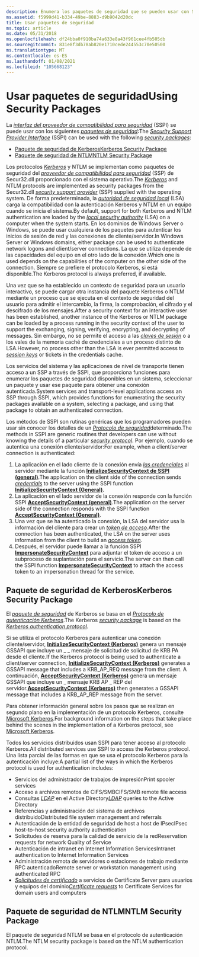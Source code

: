 ```yaml
---
description: Enumera los paquetes de seguridad que se pueden usar con SSPI.
ms.assetid: f5999d41-b334-49be-8883-d9b9042d20dc
title: Usar paquetes de seguridad
ms.topic: article
ms.date: 05/31/2018
ms.openlocfilehash: df24bba0f910ba74a633e8a43f961cee4fb505db
ms.sourcegitcommit: 831e8f3db78ab820e1710cede244553c70e50500
ms.translationtype: MT
ms.contentlocale: es-ES
ms.lasthandoff: 01/08/2021
ms.locfileid: "105668123"
---
```

# <a name="using-security-packages"></a><span data-ttu-id="9cebb-103">Usar paquetes de seguridad</span><span class="sxs-lookup"><span data-stu-id="9cebb-103">Using Security Packages</span></span>

<span data-ttu-id="9cebb-104">La [*interfaz del proveedor de compatibilidad para seguridad*](../secgloss/s-gly.md) (SSPI) se puede usar con los siguientes [*paquetes de seguridad*](../secgloss/s-gly.md):</span><span class="sxs-lookup"><span data-stu-id="9cebb-104">The [*Security Support Provider Interface*](../secgloss/s-gly.md) (SSPI) can be used with the following [*security packages*](../secgloss/s-gly.md):</span></span>

-   [<span data-ttu-id="9cebb-105">Paquete de seguridad de Kerberos</span><span class="sxs-lookup"><span data-stu-id="9cebb-105">Kerberos Security Package</span></span>](#kerberos-security-package)
-   [<span data-ttu-id="9cebb-106">Paquete de seguridad de NTLM</span><span class="sxs-lookup"><span data-stu-id="9cebb-106">NTLM Security Package</span></span>](#ntlm-security-package)

<span data-ttu-id="9cebb-107">Los protocolos [*Kerberos*](../secgloss/k-gly.md) y NTLM se implementan como paquetes de seguridad del [*proveedor de compatibilidad para seguridad*](../secgloss/s-gly.md) (SSP) de Secur32.dll proporcionado con el sistema operativo.</span><span class="sxs-lookup"><span data-stu-id="9cebb-107">The [*Kerberos*](../secgloss/k-gly.md) and NTLM protocols are implemented as security packages from the Secur32.dll [*security support provider*](../secgloss/s-gly.md) (SSP) supplied with the operating system.</span></span> <span data-ttu-id="9cebb-108">De forma predeterminada, la [*autoridad de seguridad local*](../secgloss/l-gly.md) (LSA) carga la compatibilidad con la autenticación Kerberos y NTLM en un equipo cuando se inicia el sistema.</span><span class="sxs-lookup"><span data-stu-id="9cebb-108">By default, support for both Kerberos and NTLM authentication are loaded by the [*local security authority*](../secgloss/l-gly.md) (LSA) on a computer when the system starts.</span></span> <span data-ttu-id="9cebb-109">En los dominios de Windows Server o Windows, se puede usar cualquiera de los paquetes para autenticar los inicios de sesión de red y las conexiones de cliente/servidor.</span><span class="sxs-lookup"><span data-stu-id="9cebb-109">In Windows Server or Windows domains, either package can be used to authenticate network logons and client/server connections.</span></span> <span data-ttu-id="9cebb-110">La que se utiliza depende de las capacidades del equipo en el otro lado de la conexión.</span><span class="sxs-lookup"><span data-stu-id="9cebb-110">Which one is used depends on the capabilities of the computer on the other side of the connection.</span></span> <span data-ttu-id="9cebb-111">Siempre se prefiere el protocolo Kerberos, si está disponible.</span><span class="sxs-lookup"><span data-stu-id="9cebb-111">The Kerberos protocol is always preferred, if available.</span></span>

<span data-ttu-id="9cebb-112">Una vez que se ha establecido un contexto de seguridad para un usuario interactivo, se puede cargar otra instancia del paquete Kerberos o NTLM mediante un proceso que se ejecuta en el contexto de seguridad del usuario para admitir el intercambio, la firma, la comprobación, el cifrado y el descifrado de los mensajes.</span><span class="sxs-lookup"><span data-stu-id="9cebb-112">After a security context for an interactive user has been established, another instance of the Kerberos or NTLM package can be loaded by a process running in the security context of the user to support the exchanging, signing, verifying, encrypting, and decrypting of messages.</span></span> <span data-ttu-id="9cebb-113">Sin embargo, no se permite el acceso a las [*claves de sesión*](../secgloss/s-gly.md) o a los vales de la memoria caché de credenciales a un proceso distinto de LSA.</span><span class="sxs-lookup"><span data-stu-id="9cebb-113">However, no process other than the LSA is ever permitted access to [*session keys*](../secgloss/s-gly.md) or tickets in the credentials cache.</span></span>

<span data-ttu-id="9cebb-114">Los servicios del sistema y las aplicaciones de nivel de transporte tienen acceso a un SSP a través de SSPI, que proporciona funciones para enumerar los paquetes de seguridad disponibles en un sistema, seleccionar un paquete y usar ese paquete para obtener una conexión autenticada.</span><span class="sxs-lookup"><span data-stu-id="9cebb-114">System services and transport-level applications access an SSP through SSPI, which provides functions for enumerating the security packages available on a system, selecting a package, and using that package to obtain an authenticated connection.</span></span>

<span data-ttu-id="9cebb-115">Los métodos de SSPI son rutinas genéricas que los programadores pueden usar sin conocer los detalles de un [*Protocolo de seguridad*](../secgloss/s-gly.md)determinado.</span><span class="sxs-lookup"><span data-stu-id="9cebb-115">The methods in SSPI are generic routines that developers can use without knowing the details of a particular [*security protocol*](../secgloss/s-gly.md).</span></span> <span data-ttu-id="9cebb-116">Por ejemplo, cuando se autentica una conexión cliente/servidor:</span><span class="sxs-lookup"><span data-stu-id="9cebb-116">For example, when a client/server connection is authenticated:</span></span>

1.  <span data-ttu-id="9cebb-117">La aplicación en el lado cliente de la conexión envía [*las credenciales*](../secgloss/c-gly.md) al servidor mediante la función [**InitializeSecurityContext de SSPI (general)**](/windows/win32/api/sspi/nf-sspi-initializesecuritycontexta).</span><span class="sxs-lookup"><span data-stu-id="9cebb-117">The application on the client side of the connection sends [*credentials*](../secgloss/c-gly.md) to the server using the SSPI function [**InitializeSecurityContext (General)**](/windows/win32/api/sspi/nf-sspi-initializesecuritycontexta).</span></span>
2.  <span data-ttu-id="9cebb-118">La aplicación en el lado servidor de la conexión responde con la función SSPI [**AcceptSecurityContext (general)**](/windows/win32/api/sspi/nf-sspi-acceptsecuritycontext).</span><span class="sxs-lookup"><span data-stu-id="9cebb-118">The application on the server side of the connection responds with the SSPI function [**AcceptSecurityContext (General)**](/windows/win32/api/sspi/nf-sspi-acceptsecuritycontext).</span></span>
3.  <span data-ttu-id="9cebb-119">Una vez que se ha autenticado la conexión, la LSA del servidor usa la información del cliente para crear un [*token de acceso*](../secgloss/a-gly.md).</span><span class="sxs-lookup"><span data-stu-id="9cebb-119">After the connection has been authenticated, the LSA on the server uses information from the client to build an [*access token*](../secgloss/a-gly.md).</span></span>
4.  <span data-ttu-id="9cebb-120">Después, el servidor puede llamar a la función SSPI [**ImpersonateSecurityContext**](/windows/desktop/api/Sspi/nf-sspi-impersonatesecuritycontext) para adjuntar el token de acceso a un subproceso de suplantación para el servicio.</span><span class="sxs-lookup"><span data-stu-id="9cebb-120">The server can then call the SSPI function [**ImpersonateSecurityContext**](/windows/desktop/api/Sspi/nf-sspi-impersonatesecuritycontext) to attach the access token to an impersonation thread for the service.</span></span>

## <a name="kerberos-security-package"></a><span data-ttu-id="9cebb-121">Paquete de seguridad de Kerberos</span><span class="sxs-lookup"><span data-stu-id="9cebb-121">Kerberos Security Package</span></span>

<span data-ttu-id="9cebb-122">El [*paquete de seguridad*](../secgloss/s-gly.md) de Kerberos se basa en el [*Protocolo de autenticación Kerberos*](../secgloss/k-gly.md).</span><span class="sxs-lookup"><span data-stu-id="9cebb-122">The Kerberos [*security package*](../secgloss/s-gly.md) is based on the [*Kerberos authentication protocol*](../secgloss/k-gly.md).</span></span>

<span data-ttu-id="9cebb-123">Si se utiliza el protocolo Kerberos para autenticar una conexión cliente/servidor, [**InitializeSecurityContext (Kerberos)**](/windows/win32/api/sspi/nf-sspi-initializesecuritycontexta) genera un mensaje GSSAPI que incluye un \_ \_ mensaje de solicitud de solicitud de KRB PA desde el cliente.</span><span class="sxs-lookup"><span data-stu-id="9cebb-123">If the Kerberos protocol is being used to authenticate a client/server connection, [**InitializeSecurityContext (Kerberos)**](/windows/win32/api/sspi/nf-sspi-initializesecuritycontexta) generates a GSSAPI message that includes a KRB\_AP\_REQ message from the client.</span></span> <span data-ttu-id="9cebb-124">A continuación, [**AcceptSecurityContext (Kerberos)**](/windows/win32/api/sspi/nf-sspi-acceptsecuritycontext) genera un mensaje GSSAPI que incluye un \_ mensaje KRB AP \_ REP del servidor.</span><span class="sxs-lookup"><span data-stu-id="9cebb-124">[**AcceptSecurityContext (Kerberos)**](/windows/win32/api/sspi/nf-sspi-acceptsecuritycontext) then generates a GSSAPI message that includes a KRB\_AP\_REP message from the server.</span></span>

<span data-ttu-id="9cebb-125">Para obtener información general sobre los pasos que se realizan en segundo plano en la implementación de un protocolo Kerberos, consulte [Microsoft Kerberos](microsoft-kerberos.md).</span><span class="sxs-lookup"><span data-stu-id="9cebb-125">For background information on the steps that take place behind the scenes in the implementation of a Kerberos protocol, see [Microsoft Kerberos](microsoft-kerberos.md).</span></span>

<span data-ttu-id="9cebb-126">Todos los servicios distribuidos usan SSPI para tener acceso al protocolo Kerberos.</span><span class="sxs-lookup"><span data-stu-id="9cebb-126">All distributed services use SSPI to access the Kerberos protocol.</span></span> <span data-ttu-id="9cebb-127">Una lista parcial de las formas en que se usa el protocolo Kerberos para la autenticación incluye:</span><span class="sxs-lookup"><span data-stu-id="9cebb-127">A partial list of the ways in which the Kerberos protocol is used for authentication includes:</span></span>

-   <span data-ttu-id="9cebb-128">Servicios del administrador de trabajos de impresión</span><span class="sxs-lookup"><span data-stu-id="9cebb-128">Print spooler services</span></span>
-   <span data-ttu-id="9cebb-129">Acceso a archivos remotos de CIFS/SMB</span><span class="sxs-lookup"><span data-stu-id="9cebb-129">CIFS/SMB remote file access</span></span>
-   <span data-ttu-id="9cebb-130">Consultas [*LDAP*](../secgloss/l-gly.md) en el Active Directory</span><span class="sxs-lookup"><span data-stu-id="9cebb-130">[*LDAP*](../secgloss/l-gly.md) queries to the Active Directory</span></span>
-   <span data-ttu-id="9cebb-131">Referencias y administración del sistema de archivos distribuido</span><span class="sxs-lookup"><span data-stu-id="9cebb-131">Distributed file system management and referrals</span></span>
-   <span data-ttu-id="9cebb-132">Autenticación de la entidad de seguridad de host a host de IPsec</span><span class="sxs-lookup"><span data-stu-id="9cebb-132">IPsec host-to-host security authority authentication</span></span>
-   <span data-ttu-id="9cebb-133">Solicitudes de reserva para la calidad de servicio de la red</span><span class="sxs-lookup"><span data-stu-id="9cebb-133">Reservation requests for network Quality of Service</span></span>
-   <span data-ttu-id="9cebb-134">Autenticación de intranet en Internet Information Services</span><span class="sxs-lookup"><span data-stu-id="9cebb-134">Intranet authentication to Internet Information Services</span></span>
-   <span data-ttu-id="9cebb-135">Administración remota de servidores o estaciones de trabajo mediante RPC autenticado</span><span class="sxs-lookup"><span data-stu-id="9cebb-135">Remote server or workstation management using authenticated RPC</span></span>
-   <span data-ttu-id="9cebb-136">[*Solicitudes de certificado*](../secgloss/c-gly.md) a servicios de Certificate Server para usuarios y equipos del dominio</span><span class="sxs-lookup"><span data-stu-id="9cebb-136">[*Certificate requests*](../secgloss/c-gly.md) to Certificate Services for domain users and computers</span></span>

## <a name="ntlm-security-package"></a><span data-ttu-id="9cebb-137">Paquete de seguridad de NTLM</span><span class="sxs-lookup"><span data-stu-id="9cebb-137">NTLM Security Package</span></span>

<span data-ttu-id="9cebb-138">El paquete de seguridad NTLM se basa en el protocolo de autenticación NTLM.</span><span class="sxs-lookup"><span data-stu-id="9cebb-138">The NTLM security package is based on the NTLM authentication protocol.</span></span>

 

 
